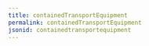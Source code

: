 ```yaml
---
title: containedTransportEquipment
permalink: containedTransportEquipment
jsonid: containedtransportequipment
---
```

